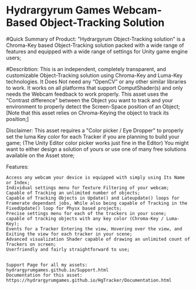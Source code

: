 # Hydrargyrum Games Webcam-Based Object-Tracking Solution

#Quick Summary of Product: 
"Hydrargyrum Object-Tracking solution" is a Chroma-Key based Object-Tracking solution packed with a wide range of features and equipped with a wide range of settings for Unity game engine users;


#Describtion: 
This is an independent, completely transparent, and customizable Object-Tracking solution using Chroma-Key and Luma-Key technologies. It Does Not need any “OpenCV” or any other similar libraries to work. It works on all platforms that support ComputShader(s) and only needs the Webcam feedback to work properly.
This asset uses the "Contrast difference" between the Object you want to track and your environment to properly detect the Screen-Space position of an Object; [Note that this asset relies on Chroma-Keying the object to track its position;]

Disclaimer: This asset requires a "Color picker / Eye Dropper" to properly set the luma Key color for each Tracker if you are planning to build your game; (The Unity Editor color picker works just fine in the Editor) You might want to either design a solution of yours or use one of many free solutions available on the Asset store;


Features:

    Access any webcam your device is equipped with simply using Its Name or Index;
    Individual settings menu for Texture Filtering of your webcam;
    Capable of Tracking an unlimited number of objects;
    Capable of Tracking Objects in Update() and Lateupdate() loops for Framerate dependant jobs, While also being capable of Tracking in the FixedUpdate() loop for Physx based projects;
    Precise settings menu for each of the trackers in your scene;
    capable of tracking objects with any key color (Chroma-Key / Luma-Key);
    Events for a Tracker Entering the view, Hovering over the view, and Exiting the view for each tracker in your scene;
    Advanced visualization Shader capable of drawing an unlimited count of Trackers on screen;
    Userfriendly and fairly straightforward to use;


    Support Page for all my assets: hydrargyrumgames.github.io/Support.html
    Documentation for this asset: https://hydrargyrumgames.github.io/HgTracker/Documentation.html




